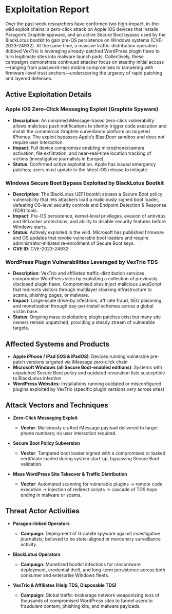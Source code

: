 # Exploitation Report

Over the past week researchers have confirmed two high-impact, in-the-wild exploit chains: a zero-click attack on Apple iOS devices that installs Paragon’s Graphite spyware, and an active Secure Boot bypass used by the BlackLotus bootkit to gain pre-OS persistence on Windows systems (CVE-2023-24932). At the same time, a massive traffic-distribution operation dubbed VexTrio is leveraging already-patched WordPress plugin flaws to turn legitimate sites into malware launch pads. Collectively, these campaigns demonstrate continued attacker focus on stealthy initial access—ranging from password-less mobile compromises to tampering with firmware-level trust anchors—underscoring the urgency of rapid patching and layered defenses.

## Active Exploitation Details

### Apple iOS Zero-Click Messaging Exploit (Graphite Spyware)
- **Description**: An unnamed iMessage-based zero-click vulnerability allows malicious push notifications to silently trigger code execution and install the commercial Graphite surveillance platform on targeted iPhones. The exploit bypasses Apple’s BlastDoor sandbox and does not require user interaction.  
- **Impact**: Full device compromise enabling microphone/camera activation, file exfiltration, and near–real-time location tracking of victims (investigative journalists in Europe).  
- **Status**: Confirmed active exploitation. Apple has issued emergency patches; users must update to the latest iOS release to mitigate.  
 
### Windows Secure Boot Bypass Exploited by BlackLotus Bootkit
- **Description**: The BlackLotus UEFI bootkit abuses a Secure Boot policy vulnerability that lets attackers load a maliciously signed boot loader, defeating OS-level security controls and Endpoint Detection & Response (EDR) tools.  
- **Impact**: Pre-OS persistence, kernel-level privileges, evasion of antivirus and BitLocker protections, and ability to disable security features before Windows starts.  
- **Status**: Actively exploited in the wild. Microsoft has published firmware and OS updates that revoke vulnerable boot loaders and require administrator-initiated re-enrollment of Secure Boot keys.  
- **CVE ID**: CVE-2023-24932  

### WordPress Plugin Vulnerabilities Leveraged by VexTrio TDS
- **Description**: VexTrio and affiliated traffic-distribution services compromise WordPress sites by exploiting a collection of previously disclosed plugin flaws. Compromised sites inject malicious JavaScript that redirects visitors through multilayer cloaking infrastructure to scams, phishing pages, or malware.  
- **Impact**: Large-scale drive-by infections, affiliate fraud, SEO poisoning, and monetization through pay-per-install schemes across a global victim base.  
- **Status**: Ongoing mass exploitation; plugin patches exist but many site owners remain unpatched, providing a steady stream of vulnerable targets.  

## Affected Systems and Products

- **Apple iPhone / iPad (iOS & iPadOS)**: Devices running vulnerable pre-patch versions targeted via iMessage zero-click chain  
- **Microsoft Windows (all Secure Boot-enabled editions)**: Systems with unpatched Secure Boot policy and outdated revocation lists susceptible to BlackLotus infection  
- **WordPress Websites**: Installations running outdated or misconfigured plugins exploited by VexTrio (specific plugin versions vary across sites)

## Attack Vectors and Techniques

- **Zero-Click Messaging Exploit**  
  - **Vector**: Maliciously crafted iMessage payload delivered to target phone numbers; no user interaction required.  

- **Secure Boot Policy Subversion**  
  - **Vector**: Tampered boot loader signed with a compromised or leaked certificate loaded during system start-up, bypassing Secure Boot validation.  

- **Mass WordPress Site Takeover & Traffic Distribution**  
  - **Vector**: Automated scanning for vulnerable plugins → remote code execution → injection of redirect scripts → cascade of TDS hops ending in malware or scams.  

## Threat Actor Activities

- **Paragon-linked Operators**  
  - **Campaign**: Deployment of Graphite spyware against investigative journalists; believed to be state-aligned or mercenary surveillance activity.  

- **BlackLotus Operators**  
  - **Campaign**: Monetized bootkit infections for ransomware deployment, credential theft, and long-term persistence across both consumer and enterprise Windows fleets.  

- **VexTrio & Affiliates (Help TDS, Disposable TDS)**  
  - **Campaign**: Global traffic-brokerage network weaponizing tens of thousands of compromised WordPress sites to funnel users to fraudulent content, phishing kits, and malware payloads.  

